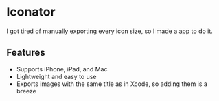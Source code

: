 #  Iconator
I got tired of manually exporting every icon size, so I made a app to do it.

## Features
- Supports iPhone, iPad, and Mac
- Lightweight and easy to use
- Exports images with the same title as in Xcode, so adding them is a breeze
